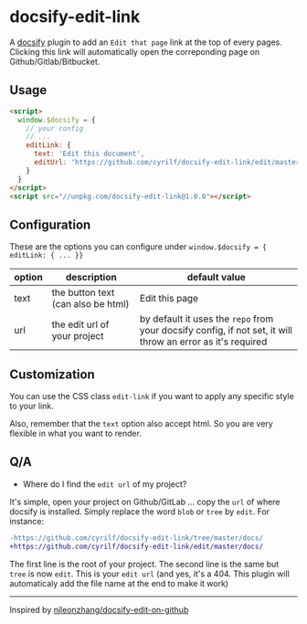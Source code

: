 # docsify-edit-link

A [docsify](https://github.com/docsifyjs/docsify) plugin to add an `Edit that page` link at the top of every pages. Clicking this link will automatically open the correponding page on Github/Gitlab/Bitbucket.

## Usage

```html
<script>
  window.$docsify = {
    // your config
    // ...
    editLink: {
      text: 'Edit this document',
      editUrl: 'https://github.com/cyrilf/docsify-edit-link/edit/master/docs/'
    }
  }
</script>
<script src="//unpkg.com/docsify-edit-link@1.0.0"></script>
```

## Configuration

These are the options you can configure under `window.$docsify = { editLink: { ... }}`

| option | description | default value |
|-|-|-|
| text | the button text (can also be html) | Edit this page |
| url | the edit url of your project | by default it uses the `repo` from your docsify config, if not set, it will throw an error as it's required |


## Customization

You can use the CSS class `edit-link` if you want to apply any specific style to your link.

Also, remember that the `text` option also accept html. So you are very flexible in what you want to render.

## Q/A

- Where do I find the `edit url` of my project?

It's simple, open your project on Github/GitLab ... copy the `url` of where docsify is installed. Simply replace the word `blob` or `tree` by `edit`. For instance:

```diff
-https://github.com/cyrilf/docsify-edit-link/tree/master/docs/
+https://github.com/cyrilf/docsify-edit-link/edit/master/docs/
```
The first line is the root of your project.
The second line is the same but `tree` is now `edit`.
This is your `edit url` (and yes, it's a 404. This plugin will automaticaly add the file name at the end to make it work)

----

Inspired by [njleonzhang/docsify-edit-on-github](https://github.com/njleonzhang/docsify-edit-on-github)
